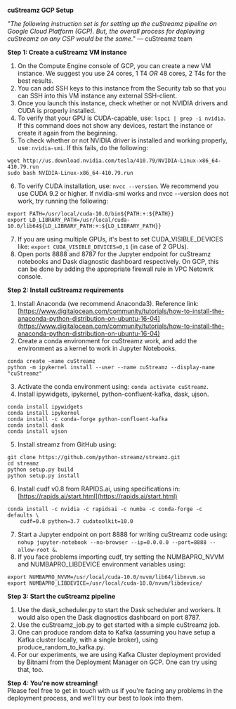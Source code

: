 **cuStreamz GCP Setup**

*"The following instruction set is for setting up the cuStreamz pipeline on Google Cloud Platform (GCP). But, the overall process for deploying cuStreamz
on any CSP would be the same."*
— cuStreamz team

**Step 1: Create a cuStreamz VM instance** 
1. On the Compute Engine console of GCP, you can create a new VM instance. We suggest you use 24 cores, 1 T4 *OR* 48 cores, 2 T4s for the best results.
2. You can add SSH keys to this instance from the Security tab so that you can SSH into this VM instance any external SSH-client.
3. Once you launch this instance, check whether or not NVIDIA drivers and CUDA is properly installed. 
4. To verify that your GPU is CUDA-capable, use: `lspci | grep -i nvidia`. If this command does not show any devices, restart the instance or create it again from the beginning.
5. To check whether or not NVIDIA driver is installed and working properly, use: `nvidia-smi`. If this fails, do the following:
```
wget http://us.download.nvidia.com/tesla/410.79/NVIDIA-Linux-x86_64-410.79.run 
sudo bash NVIDIA-Linux-x86_64-410.79.run 
```
6. To verify CUDA installation, use: `nvcc --version`. We recommend you use CUDA 9.2 or higher. If nvidia-smi works and nvcc --version does not work, try running the following:
```
export PATH=/usr/local/cuda-10.0/bin${PATH:+:${PATH}}
export LD_LIBRARY_PATH=/usr/local/cuda-10.0/lib64${LD_LIBRARY_PATH:+:${LD_LIBRARY_PATH}}
```
7. If you are using multiple GPUs, it's best to set CUDA_VISIBLE_DEVICES like: `export CUDA_VISIBLE_DEVICES=0,1` (in case of 2 GPUs).
8. Open ports 8888 and 8787 for the Jupyter endpoint for cuStreamz notebooks and Dask diagnostic dashboard respectively. On GCP, this can be done by adding the appropriate firewall rule in VPC Netowrk console.

**Step 2: Install cuStreamz requirements**
1. Install Anaconda (we recommend Anaconda3). Reference link: [https://www.digitalocean.com/community/tutorials/how-to-install-the-anaconda-python-distribution-on-ubuntu-16-04](https://www.digitalocean.com/community/tutorials/how-to-install-the-anaconda-python-distribution-on-ubuntu-16-04)  
2. Create a conda environment for cuStreamz work, and add the environment as a kernel to work in Jupyter Notebooks. 
```
conda create —name cuStreamz
python -m ipykernel install --user --name cuStreamz --display-name "cuStreamz"
```
3. Activate the conda environment using: `conda activate cuStreamz`.
4. Install ipywidgets, ipykernel, python-confluent-kafka, dask, ujson. 
```
conda install ipywidgets
conda install ipykernel
conda install -c conda-forge python-confluent-kafka 
conda install dask
conda install ujson
```
5. Install streamz from GitHub using:
```
git clone https://github.com/python-streamz/streamz.git
cd streamz
python setup.py build
python setup.py install
```
6. Install cudf v0.8 from RAPIDS.ai, using specifications in: [https://rapids.ai/start.html](https://rapids.ai/start.html)
```
conda install -c nvidia -c rapidsai -c numba -c conda-forge -c defaults \
    cudf=0.8 python=3.7 cudatoolkit=10.0
```
7. Start a Jupyter endpoint on port 8888 for writing cuStreamz code using: `nohup jupyter-notebook --no-browser --ip=0.0.0.0 --port=8888 --allow-root &`. 
8. If you face problems importing cudf, try setting the NUMBAPRO_NVVM and NUMBAPRO_LIBDEVICE environment variables using: 
```
export NUMBAPRO_NVVM=/usr/local/cuda-10.0/nvvm/lib64/libnvvm.so
export NUMBAPRO_LIBDEVICE=/usr/local/cuda-10.0/nvvm/libdevice/
```

**Step 3: Start the cuStreamz pipeline**
1. Use the dask_scheduler.py to start the Dask scheduler and workers. It would also open the Dask diagnostics dashboard on port 8787.
2. Use the cuStreamz_job.py to get started with a simple cuStreamz job.
3. One can produce random data to Kafka (assuming you have setup a Kafka cluster locally, with a single broker), using produce_random_to_kafka.py. 
4. For our experiments, we are using Kafka Cluster deployment provided by Bitnami from the Deployment Manager on GCP. One can try using that, too. 

**Step 4: You're now streaming!**  <br />
Please feel free to get in touch with us if you're facing any problems in the deployment process, and we'll try our best to look into them.
